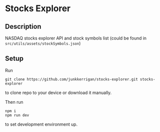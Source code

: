 # Stocks Explorer

## Description

NASDAQ stocks explorer API and stock symbols list (could be found in `src/utils/assets/stockSymbols.json`)

## Setup

Run 
```
git clone https://github.com/junkkerrigan/stocks-explorer.git stocks-explorer
```
to clone repo to your device or download it manually.  

Then run   
```
npm i
npm run dev
```
to set development environment up.